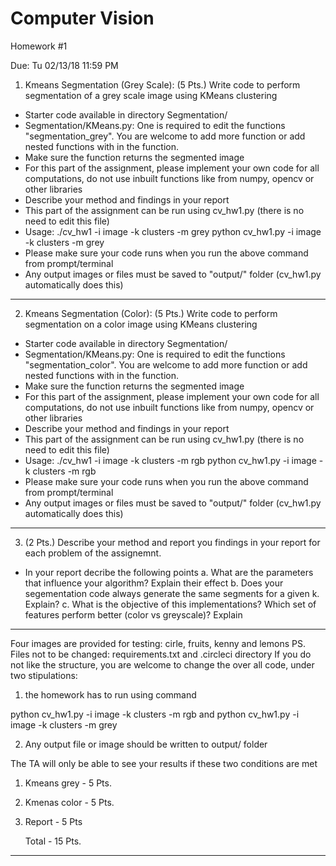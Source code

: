 # Computer Vision
Homework #1

Due: Tu 02/13/18 11:59 PM

1. Kmeans Segmentation (Grey Scale):
(5 Pts.) Write code to perform segmentation of a grey scale image using KMeans clustering

  - Starter code available in directory Segmentation/
  - Segmentation/KMeans.py: One is required to edit the functions "segmentation_grey". You are welcome to add more function or add nested functions with in the function.
  - Make sure the function returns the segmented image
  - For this part of the assignment, please implement your own code for all computations, do not use inbuilt functions like from numpy, opencv or other libraries
  - Describe your method and findings in your report
  - This part of the assignment can be run using cv_hw1.py (there is no need to edit this file)
  - Usage: ./cv_hw1 -i image -k clusters -m grey
            python cv_hw1.py -i image -k clusters -m grey
  - Please make sure your code runs when you run the above command from prompt/terminal
  - Any output images or files must be saved to "output/" folder (cv_hw1.py automatically does this)
  
-------------
2. Kmeans Segmentation (Color):
(5 Pts.) Write code to perform segmentation on a color image using KMeans clustering

  - Starter code available in directory Segmentation/
  - Segmentation/KMeans.py: One is required to edit the functions "segmentation_color". You are welcome to add more function or add nested functions with in the function.
  - Make sure the function returns the segmented image
  - For this part of the assignment, please implement your own code for all computations, do not use inbuilt functions like from numpy, opencv or other libraries
  - Describe your method and findings in your report
  - This part of the assignment can be run using cv_hw1.py (there is no need to edit this file)
  - Usage: ./cv_hw1 -i image -k clusters -m rgb
            python cv_hw1.py -i image -k clusters -m rgb
  - Please make sure your code runs when you run the above command from prompt/terminal
  - Any output images or files must be saved to "output/" folder (cv_hw1.py automatically does this)

-------------
3. (2 Pts.) Describe your method and report you findings in your report for each problem of the assignemnt.
  - In your report decribe the following points
    a. What are the parameters that influence your algorithm? Explain their effect
    b. Does your segementation code always generate the same segments for a given k. Explain?
    c. What is the objective of this implementations? Which set of features perform better (color vs greyscale)? Explain
-------------

Four images are provided for testing: cirle, fruits, kenny and lemons
PS. Files not to be changed: requirements.txt and .circleci directory 
If you do not like the structure, you are welcome to change the over all code, under two stipulations:

1. the homework has to run using command

  python cv_hw1.py -i image -k clusters -m rgb
  and
  python cv_hw1.py -i image -k clusters -m grey
 

  
2. Any output file or image should be written to output/ folder

The TA will only be able to see your results if these two conditions are met

1. Kmeans grey     - 5 Pts.
2. Kmenas color    - 5 Pts.
3. Report          - 5 Pts

    Total          - 15 Pts.

----------------------
